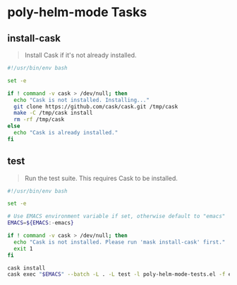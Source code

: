 # poly-helm-mode Tasks

## install-cask

> Install Cask if it's not already installed.

```sh
#!/usr/bin/env bash

set -e

if ! command -v cask > /dev/null; then
  echo "Cask is not installed. Installing..."
  git clone https://github.com/cask/cask.git /tmp/cask
  make -C /tmp/cask install
  rm -rf /tmp/cask
else
  echo "Cask is already installed."
fi
```

## test

> Run the test suite. This requires Cask to be installed.

```sh
#!/usr/bin/env bash

set -e

# Use EMACS environment variable if set, otherwise default to "emacs"
EMACS=${EMACS:-emacs}

if ! command -v cask > /dev/null; then
  echo "Cask is not installed. Please run 'mask install-cask' first."
  exit 1
fi

cask install
cask exec "$EMACS" --batch -L . -L test -l poly-helm-mode-tests.el -f ert-run-tests-batch-and-exit
```
